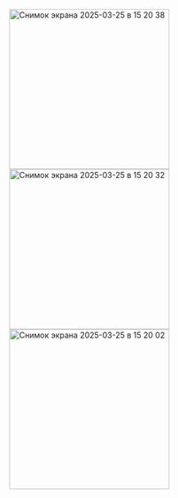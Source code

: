 <img width="289" alt="Снимок экрана 2025-03-25 в 15 20 38" src="https://github.com/user-attachments/assets/d5b839dc-c6fa-42c4-a2f2-caa854e97838" />
<img width="289" alt="Снимок экрана 2025-03-25 в 15 20 32" src="https://github.com/user-attachments/assets/fb919eee-66b4-4338-8e1d-6ca69e73ed49" />
<img width="289" alt="Снимок экрана 2025-03-25 в 15 20 02" src="https://github.com/user-attachments/assets/3e8cefd0-d9b5-4547-9b7a-5e7d9c5152b1" />
